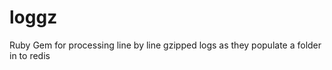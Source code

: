 loggz
=====

Ruby Gem for processing line by line gzipped logs as they populate a folder in to redis
